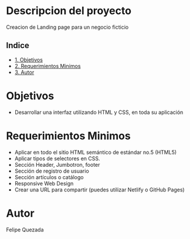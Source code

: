 # Descripcion del proyecto

Creacion de Landing page para un negocio ficticio

## Indice
* [1. Objetivos](#Objetivos)
* [2. Requerimientos Minimos](#Requerimientos-Minimos)
* [3. Autor](#Autor)

# Objetivos
- Desarrollar una interfaz utilizando HTML y CSS, en toda su aplicación

# Requerimientos Minimos
- Aplicar en todo el sitio HTML semántico de estándar no.5 (HTML5)
- Aplicar tipos de selectores en CSS.
- Sección Header, Jumbotron, footer
- Sección de registro de usuario
- Sección artículos o catálogo
- Responsive Web Design
- Crear una URL para compartir (puedes utilizar Netlify o GitHub Pages)

# Autor

Felipe Quezada
